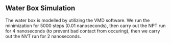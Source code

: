 ## Water Box Simulation
The water box is modelled by utilizing the VMD software. We run the minimization for 5000 steps (0.01 nanoseconds), then carry out the NPT run for 4 nanoseconds (to 
prevent bad contact from occuring), then we carry out the NVT run for 2 nanoseconds. 
